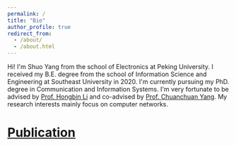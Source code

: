 ```yaml
---
permalink: /
title: "Bio"
author_profile: true
redirect_from: 
  - /about/
  - /about.html
---
```


Hi! I'm Shuo Yang from the school of Electronics at Peking University. I received my B.E. degree from the school of Information Science and Engineering at Southeast University in 2020. I'm currently pursuing my PhD. degree in Communication and Information Systems. I'm very fortunate to be advised by [Prof. Hongbin Li](https://ele.pku.edu.cn/info/1035/1122.htm) and co-advised by [Prof. Chuanchuan Yang](https://ele.pku.edu.cn/info/1048/1216.htm). My research interests mainly focus on computer networks.

# [Publication](/publication/)




